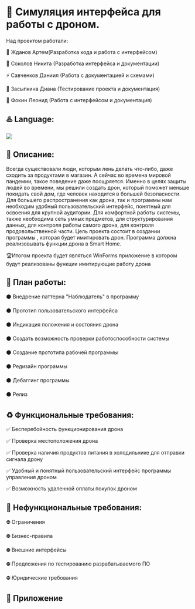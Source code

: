 # :space_invader: Cимуляция интерфейса для работы с дроном.

Над проектом работали:

:ocean: Жданов Артем(Разработка кода и работа с интерфейсом)

:smoking: Соколов Никита (Разработка интерфейса и документации)

:zap: Савченков Даниил (Работа с документацией и схемами)

:sparkling_heart: Засыпкина Диана (Тестирование проекта и документация)

:milky_way: Фокин Леонид (Работа с интерфейсом и документация)


## :hotsprings: Language:
<img src="https://img.shields.io/badge/c%23%20-%23239120.svg?&style=for-the-badge&logo=c-sharp&logoColor=white"/>

 ## :book: Описание:

Всегда существовали люди, которым лень делать что-либо, даже сходить за продуктами в магазин. А сейчас во времена мировой пандемии, такое поведение даже поощряется. Именно в целях защиты людей во времени, мы решили создать дрон, который поможет меньше покидать свой дом, где человек находится в большей безопасности.
Для большего распространения как дрона, так и программы нам необходим удобный пользовательский интерфейс, понятный для освоения для крупной аудитории.
Для комфортной работы системы, также необходима сеть умных предметов, для структурирования данных, для контроля работы самого дрона, для контроля продовольственной части.
Цель проекта состоит в создании программы , которая будет имитировать дрон.
Программа должна реализовывать функции дрона в Smart Home. 


:trophy:Итогом проекта будет являться WinForms приложение в котором будут реализованы функции имитирующие работу дрона

## :triangular_flag_on_post: План работы:

 :black_circle: Внедрение паттерна "Наблюдатель" в программу

 :black_circle: Прототип пользовательского интерфейса

 :black_circle: Индикация положения и состояния дрона

 :black_circle:  Создать возможность проверки работоспособности системы

 :black_circle:  Создание прототипа рабочей программы

 :black_circle: Редизайн программы

 :black_circle: Дебаггинг программы

 :black_circle: Релиз

## :recycle: Функциональные требования:
:white_check_mark: Бесперебойность функционирования дрона

:white_check_mark: Проверка местоположения дрона

:white_check_mark: Проверка наличия продуктов питания в холодильнике для отправки сигнала дрону

:white_check_mark: Удобный и понятный пользовательский интерфейс программы управления дроном

:white_check_mark: Возможность удаленной оплаты покупок дроном

## :page_facing_up: Нефункциональные требования:

:no_entry: Ограничения

:no_entry: Бизнес-правила

:no_entry: Внешние интерфейсы

:no_entry: Предложения по тестированию разрабатываемого ПО

:no_entry: Юридические требования

## :file_folder: Приложение


